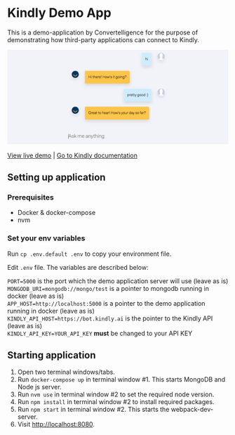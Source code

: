 # Kindly Demo App

This is a demo-application by Convertelligence for the purpose of demonstrating how third-party applications can connect to Kindly.

![Screenshot from demo](/screenshot.png)

[View live demo](http://kindly-demo-production.firebaseapp.com) | [Go to Kindly documentation](https://kindly.gitbooks.io/kindly/)

## Setting up application

### Prerequisites

* Docker & docker-compose
* nvm

### Set your env variables

Run `cp .env.default .env` to copy your environment file.

Edit `.env` file. The variables are described below:

`PORT=5000` is the port which the demo application server will use (leave as is)  
`MONGODB_URI=mongodb://mongo/test` is a pointer to mongodb running in docker (leave as is)  
`APP_HOST=http://localhost:5000` is a pointer to the demo application running in docker (leave as is)  
`KINDLY_API_HOST=https://bot.kindly.ai` is the pointer to the Kindly API (leave as is)  
`KINDLY_API_KEY=YOUR_API_KEY` **must** be changed to your API KEY  

## Starting application

1. Open two terminal windows/tabs.  
2. Run `docker-compose up` in terminal window #1. This starts MongoDB and Node js server.  
3. Run `nvm use` in terminal window #2 to set the required node version.  
4. Run `npm install` in terminal window #2 to install required packages.
5. Run `npm start` in terminal window #2. This starts the webpack-dev-server.  
6. Visit [http://localhost:8080](http://localhost:8080).  
